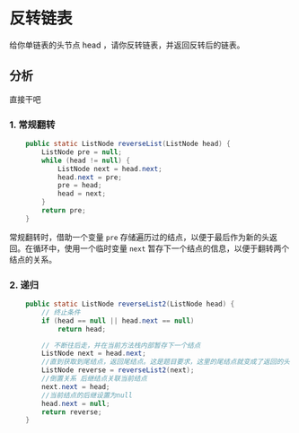 # 反转链表
给你单链表的头节点 head ，请你反转链表，并返回反转后的链表。

## 分析

直接干吧

### 1. 常规翻转

```java
    public static ListNode reverseList(ListNode head) {
        ListNode pre = null;
        while (head != null) {
            ListNode next = head.next;
            head.next = pre;
            pre = head;
            head = next;
        }
        return pre;
    }
```

常规翻转时，借助一个变量 `pre` 存储遍历过的结点，以便于最后作为新的头返回。在循环中，使用一个临时变量 `next` 暂存下一个结点的信息，以便于翻转两个结点的关系。

### 2. 递归

```Java
    public static ListNode reverseList2(ListNode head) {
        // 终止条件
        if (head == null || head.next == null)
            return head;

        // 不断往后走，并在当前方法栈内部暂存下一个结点
        ListNode next = head.next;
        //直到获取到尾结点，返回尾结点。这是题目要求，这里的尾结点就变成了返回的头
        ListNode reverse = reverseList2(next);
        //倒置关系 后继结点关联当前结点
        next.next = head;
        //当前结点的后继设置为null
        head.next = null;
        return reverse;
    }
```
